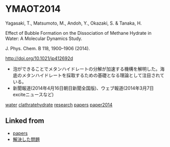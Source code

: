 # YMAOT2014

Yagasaki, T., Matsumoto, M., Andoh, Y., Okazaki, S. & Tanaka, H.

Effect of Bubble Formation on the Dissociation of Methane Hydrate in Water: A Molecular Dynamics Study.

J. Phys. Chem. B 118, 1900–1906 (2014).

http://doi.org/10.1021/jp412692d


* 泡ができることでメタンハイドレートの分解が加速する機構を解明した。海底のメタンハイドレートを採取するための基礎となる理論として注目されている。
* 新聞報道(2014年4月16日朝日新聞全国版)、ウェブ報道(2014年3月7日exciteニュースなど)

[](https://youtu.be/d7Bi_sbrUcs)



[water](water.md) [clathratehydrate](clathratehydrate.md) [research](research.md) [papers](papers.md) [paper2014](paper2014.md)



## Linked from

* [papers](papers.md)
* [解決した問題](解決した問題.md)

